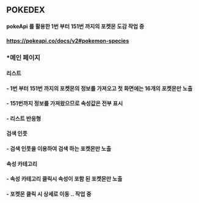 ## POKEDEX
#### pokeApi 를 활용한 1번 부터 151번 까지의 포켓몬 도감 작업 중
#### https://pokeapi.co/docs/v2#pokemon-species

### *메인 페이지 
#### 리스트
#### - 1번 부터 151번 까지의 포켓몬의 정보를 가져오고 첫 화면에는 16개의 포켓몬만 노출
#### - 151번까지 정보를 가져왔으므로 속성값은 전부 표시
#### - 리스트 반응형

#### 검색 인풋
#### - 검색 인풋을 이용하여 검색 하는 포켓몬만 노출

#### 속성 카테고리
#### - 속성 카테고리 클릭시 속성이 포함 된 포켓몬만 노출

#### - 포켓몬 클릭 시 상세로 이동 .. 작업 중

